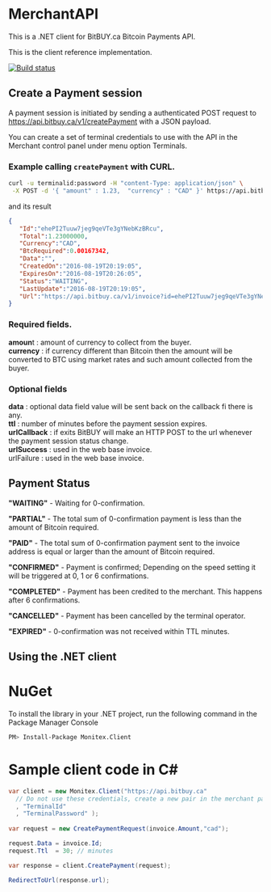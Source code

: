# MerchantAPI

This is a .NET client for BitBUY.ca Bitcoin Payments API.

This is the client reference implementation.

[![Build status](https://ci.appveyor.com/api/projects/status/95vn1krk9hajaax8/branch/master?svg=true)](https://ci.appveyor.com/project/AdemarGonzalez/merchantapi/branch/master)

## Create a Payment session

A payment session is initiated by sending a authenticated POST request to https://api.bitbuy.ca/v1/createPayment with a JSON payload.

You can create a set of terminal credentials to use with the API in the Merchant control panel under menu option Terminals.

### Example calling `createPayment` with CURL.

```bash
curl -u terminalid:password -H "content-Type: application/json" \
 -X POST -d '{ "amount" : 1.23,  "currency" : "CAD" }' https://api.bitbuy.ca/v1/createPayment
```

and its result

```json
{
   "Id":"ehePI2Tuuw7jeg9qeVTe3gYNebKzBRcu",
   "Total":1.23000000,
   "Currency":"CAD",
   "BtcRequired":0.00167342,
   "Data":"",
   "CreatedOn":"2016-08-19T20:19:05",
   "ExpiresOn":"2016-08-19T20:26:05",
   "Status":"WAITING",
   "LastUpdate":"2016-08-19T20:19:05",
   "Url":"https://api.bitbuy.ca/v1/invoice?id=ehePI2Tuuw7jeg9qeVTe3gYNebKzBRcu"
}
```

### Required fields.

**amoun**t : amount of currency to collect from the buyer.  
**currency** : if currency different than Bitcoin then the amount will be converted to BTC using market rates and such amount collected from the buyer.  

### Optional fields

**data** : optional data field value will be sent back on the callback fi there is any.  
**ttl** : number of minutes before the payment session expires.  
**urlCallback** : if exits BitBUY will make an HTTP POST to the url whenever the payment session status change.  
**urlSuccess** : used in the web base invoice.  
urlFailure : used in the web base invoice.  

## Payment Status

**"WAITING"** - Waiting for 0-confirmation.

**"PARTIAL"** - The total sum of 0-confirmation payment is less than the amount of Bitcoin required.

**"PAID"** - The total sum of 0-confirmation payment sent to the invoice address is equal or larger than the amount of Bitcoin required.

**"CONFIRMED"** - Payment is confirmed; Depending on the speed setting it will be triggered at 0, 1 or 6 confirmations.

**"COMPLETED"** - Payment has been credited to the merchant. This happens after 6 confirmations.

**"CANCELLED"** - Payment has been cancelled by the terminal operator.

**"EXPIRED"** - 0-confirmation was not received within TTL minutes.

## Using the .NET client

NuGet
=====

To install the library in your .NET project, run the following command in the Package Manager Console

```bash
PM> Install-Package Monitex.Client
```

Sample client code in C#
========================

```csharp
var client = new Monitex.Client("https://api.bitbuy.ca"
  // Do not use these credentials, create a new pair in the merchant panel
  , "TerminalId"
  , "TerminalPassword" );
  
var request = new CreatePaymentRequest(invoice.Amount,"cad");

request.Data = invoice.Id;
request.Ttl  = 30; // minutes

var response = client.CreatePayment(request);

RedirectToUrl(response.url);
```
